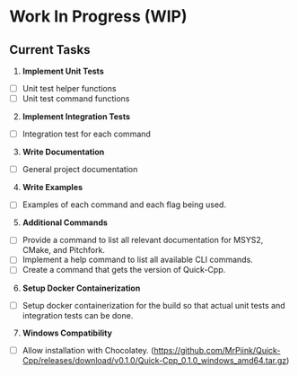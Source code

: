 # Work In Progress (WIP)

## Current Tasks

1. **Implement Unit Tests**

- [ ] Unit test helper functions
- [ ] Unit test command functions

2. **Implement Integration Tests**

- [ ] Integration test for each command

3. **Write Documentation**

- [ ] General project documentation

4. **Write Examples**

- [ ] Examples of each command and each flag being used.

5. **Additional Commands**

- [ ] Provide a command to list all relevant documentation for MSYS2, CMake, and Pitchfork.
- [ ] Implement a help command to list all available CLI commands.
- [ ] Create a command that gets the version of Quick-Cpp.

6. **Setup Docker Containerization**

- [ ] Setup docker containerization for the build so that actual unit tests and integration tests can be done.

7. **Windows Compatibility**

- [ ] Allow installation with Chocolatey. (https://github.com/MrPiink/Quick-Cpp/releases/download/v0.1.0/Quick-Cpp_0.1.0_windows_amd64.tar.gz)
